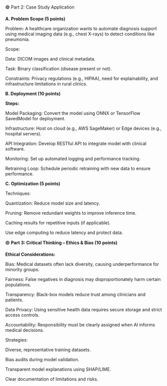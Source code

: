 🟣 Part 2: Case Study Application

**A. Problem Scope (5 points)**

Problem: A healthcare organization wants to automate diagnosis support using medical imaging data (e.g., chest X-rays) to detect conditions like pneumonia.

Scope:

Data: DICOM images and clinical metadata.

Task: Binary classification (disease present or not).

Constraints: Privacy regulations (e.g., HIPAA), need for explainability, and infrastructure limitations in rural clinics.

**B. Deployment (10 points)**

**Steps:**

Model Packaging: Convert the model using ONNX or TensorFlow SavedModel for deployment.

Infrastructure: Host on cloud (e.g., AWS SageMaker) or Edge devices (e.g., hospital servers).

API Integration: Develop RESTful API to integrate model with clinical software.

Monitoring: Set up automated logging and performance tracking.

Retraining Loop: Schedule periodic retraining with new data to ensure performance.

**C. Optimization (5 points)**

Techniques:

Quantization: Reduce model size and latency.

Pruning: Remove redundant weights to improve inference time.

Caching results for repetitive inputs (if applicable).

Use edge computing to reduce latency and protect data.

🟣 **Part 3: Critical Thinking – Ethics & Bias (10 points)**

**Ethical Considerations:**

Bias: Medical datasets often lack diversity, causing underperformance for minority groups.

Fairness: False negatives in diagnosis may disproportionately harm certain populations.

Transparency: Black-box models reduce trust among clinicians and patients.

Data Privacy: Using sensitive health data requires secure storage and strict access controls.

Accountability: Responsibility must be clearly assigned when AI informs medical decisions.

Strategies:

Diverse, representative training datasets.

Bias audits during model validation.

Transparent model explanations using SHAP/LIME.

Clear documentation of limitations and risks.


